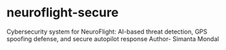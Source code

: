 # neuroflight-secure
Cybersecurity system for NeuroFlight: AI-based threat detection, GPS spoofing defense, and secure autopilot response
Author- Simanta Mondal
